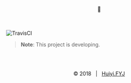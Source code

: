 <div align=center>💬</div>
<br><br>

![TravisCI](https://travis-ci.com/huiyifyj/comment.js.svg?branch=master)

> **Note**: This project is developing.

<br><br>
<div align=center>
    &copy; 2018 &nbsp; | &nbsp; <a href="https://huiyifyj.github.io" target="_blank">Huiyi.FYJ</a>
</div>
